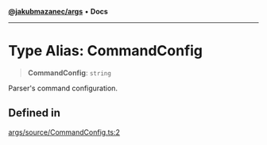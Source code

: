 [**@jakubmazanec/args**](../README.md) • **Docs**

---

# Type Alias: CommandConfig

> **CommandConfig**: `string`

Parser's command configuration.

## Defined in

[args/source/CommandConfig.ts:2](https://github.com/jakubmazanec/tools/blob/29163046acd1da0224b08fd05ca40f385e9ab4e5/packages/args/source/CommandConfig.ts#L2)
